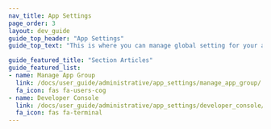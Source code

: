 ```yaml
---
nav_title: App Settings
page_order: 3
layout: dev_guide
guide_top_header: "App Settings"
guide_top_text: "This is where you can manage global setting for your app group, custom events, and more. Developers may find the Developer Console useful, while marketers may want to set up custom events and attributes."

guide_featured_title: "Section Articles"
guide_featured_list:
- name: Manage App Group
  link: /docs/user_guide/administrative/app_settings/manage_app_group/
  fa_icon: fas fa-users-cog
- name: Developer Console
  link: /docs/user_guide/administrative/app_settings/developer_console/
  fa_icon: fas fa-terminal
---
```

